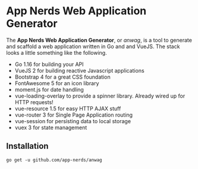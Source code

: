 # App Nerds Web Application Generator

The **App Nerds Web Application Generator**, or *anwag*, is a tool to generate and scaffold a web application written in Go and and VueJS. The stack looks a little something like the following.

* Go 1.16 for building your API
* VueJS 2 for building reactive Javascript applications
* Bootstrap 4 for a great CSS foundation
* FontAwesome 5 for an icon library
* moment.js for date handling
* vue-loading-overlay to provide a spinner library. Already wired up for HTTP requests!
* vue-resource 1.5 for easy HTTP AJAX stuff
* vue-router 3 for Single Page Application routing
* vue-session for persisting data to local storage
* vuex 3 for state management

## Installation

```
go get -u github.com/app-nerds/anwag
```

